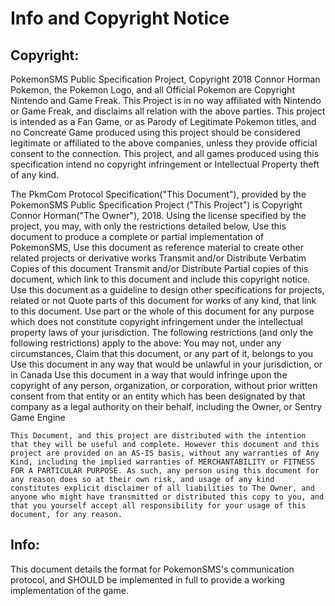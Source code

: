 <h1>Info and Copyright Notice</h1>

<h2>Copyright:</h2>
PokemonSMS Public Specification Project, Copyright 2018 Connor Horman
Pokemon, the Pokemon Logo, and all Official Pokemon are Copyright Nintendo and Game Freak. This Project is in no way affiliated with Nintendo or Game Freak, and disclaims all relation with the above parties. This project is intended as a Fan Game, or as Parody of Legitimate Pokemon titles, and no Concreate Game produced using this project should be considered legitimate or affiliated to the above companies, unless they provide official consent to the connection. This project, and all games produced using this specification intend no copyright infringement or Intellectual Property theft of any kind.

The PkmCom Protocol Specification("This Document"), provided by the PokemonSMS Public Specification Project ("This Project") is Copyright Connor Horman("The Owner"), 2018. 
Using the license specified by the project, you may, with only the restrictions detailed below,
 Use this document to produce a complete or partial implementation of PokemonSMS, 
Use this document as reference material to create other related projects or derivative works
Transmit and/or Distribute Verbatim Copies of this document
Transmit and/or Distribute Partial copies of this document, which link to this document and include this copyright notice.
Use this document as a guideline to design other specifications for projects, related or not
Quote parts of this document for works of any kind, that link to this document.
Use part or the whole of this document for any purpose which does not constitute copyright infringement under the intellectual property laws of your jurisdiction.
The following restrictions (and only the following restrictions) apply to the above:
You may not, under any circumstances, 
Claim that this document, or any part of it, belongs to you
Use this document in any way that would be unlawful in your jurisdiction, or in Canada
Use this document in a way that would infringe upon the copyright of any person, organization, or corporation, without prior written consent from that entity or an entity which has been designated by that company as a legal authority on their behalf, including the Owner, or Sentry Game Engine

    This Document, and this project are distributed with the intention that they will be useful and complete. However this document and this project are provided on an AS-IS basis, without any warranties of Any Kind, including the implied warranties of MERCHANTABILITY or FITNESS FOR A PARTICULAR PURPOSE. As such, any person using this document for any reason does so at their own risk, and usage of any kind constitutes explicit disclaimer of all liabilities to The Owner, and anyone who might have transmitted or distributed this copy to you, and that you yourself accept all responsibility for your usage of this document, for any reason.

<h2>Info:</h2>
This document details the format for PokemonSMS's communication protocol, and SHOULD be implemented in full to provide a working implementation of the game. 
